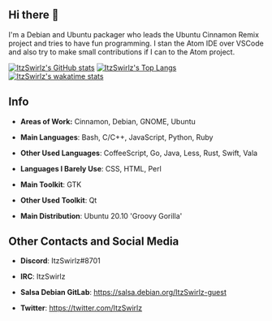 ## Hi there 👋

I'm a Debian and Ubuntu packager who leads the Ubuntu Cinnamon Remix project and tries to have fun programming. I stan the Atom IDE over VSCode and also try to make small contributions if I can to the Atom project.

[![ItzSwirlz's GitHub stats](https://github-readme-stats.vercel.app/api?username=ItzSwirlz&count_private=true&show_icons=true&theme=dark)](https://github.com/anuraghazra/github-readme-stats)
[![ItzSwirlz's Top Langs](https://github-readme-stats.vercel.app/api/top-langs/?username=ItzSwirlz&langs_count=50&layout=compact&theme=dark)](https://github.com/anuraghazra/github-readme-stats)
[![ItzSwirlz's wakatime stats](https://github-readme-stats.vercel.app/api/wakatime?username=ItzSwirlz&theme=dark)](https://github.com/anuraghazra/github-readme-stats)

## Info
* **Areas of Work:** Cinnamon, Debian, GNOME, Ubuntu

* **Main Languages**: Bash, C/C++, JavaScript, Python, Ruby

* **Other Used Languages**: CoffeeScript, Go, Java, Less, Rust, Swift, Vala

* **Languages I Barely Use**: CSS, HTML, Perl

* **Main Toolkit**: GTK

* **Other Used Toolkit**: Qt

* **Main Distribution**: Ubuntu 20.10 'Groovy Gorilla'

## Other Contacts and Social Media
* **Discord**: ItzSwirlz#8701

* **IRC**: ItzSwirlz

* **Salsa Debian GitLab**: https://salsa.debian.org/ItzSwirlz-guest

* **Twitter**: https://twitter.com/ItzSwirlz
